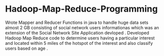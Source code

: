 Hadoop-Map-Reduce-Programming
==============================

Wrote Mapper and Reducer Functions in java to handle huge data sets almost 2 GB consisting of social network users informationas which was an extension of the Social Network Site Application devloped .
Developed Hadoop Map Reduce code to determine users having a particular interest and located within 5 miles of the hotspot of the interest and also classify users based on age .
